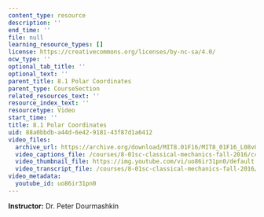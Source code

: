 ```yaml
---
content_type: resource
description: ''
end_time: ''
file: null
learning_resource_types: []
license: https://creativecommons.org/licenses/by-nc-sa/4.0/
ocw_type: ''
optional_tab_title: ''
optional_text: ''
parent_title: 8.1 Polar Coordinates
parent_type: CourseSection
related_resources_text: ''
resource_index_text: ''
resourcetype: Video
start_time: ''
title: 8.1 Polar Coordinates
uid: 88a0bbdb-a44d-6e42-9181-43f87d1a6412
video_files:
  archive_url: https://archive.org/download/MIT8.01F16/MIT8_01F16_L08v01_360p.mp4
  video_captions_file: /courses/8-01sc-classical-mechanics-fall-2016/cc50980b55055b5e8c8cad1fd296cbe9_uo86ir31pn0.vtt
  video_thumbnail_file: https://img.youtube.com/vi/uo86ir31pn0/default.jpg
  video_transcript_file: /courses/8-01sc-classical-mechanics-fall-2016/247f27d5277aa59ec38dc6ebdfa67f24_uo86ir31pn0.pdf
video_metadata:
  youtube_id: uo86ir31pn0
---
```


**Instructor:** Dr. Peter Dourmashkin

